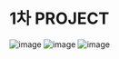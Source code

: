 # 1차 PROJECT
![image](https://github.com/rose129/hmd_project_pf/assets/75605706/60dbad36-67cd-4d8c-82e6-81aab08413c0)
![image](https://github.com/rose129/hmd_project_pf/assets/75605706/9f0ad5a8-ebc5-4047-b1c0-39a24f0d057c)
![image](https://github.com/rose129/hmd_project_pf/assets/75605706/b34e5692-86d1-486d-860f-1a6105a1619e)

